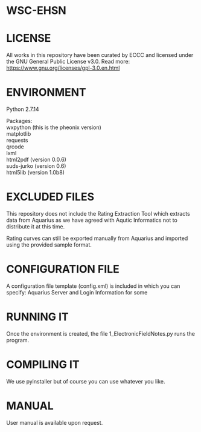 # WSC-EHSN
# LICENSE

All works in this repository have been curated by ECCC and licensed under the GNU General Public License v3.0. Read more: https://www.gnu.org/licenses/gpl-3.0.en.html

# ENVIRONMENT

Python 2.7.14

Packages:  
wxpython (this is the pheonix version)  
matplotlib  
requests  
qrcode  
lxml  
html2pdf (version 0.0.6)  
suds-jurko (version 0.6)  
html5lib (version 1.0b8)  

# EXCLUDED FILES

This repository does not include the Rating Extraction Tool which extracts data from Aquarius as we have agreed with Aqutic Informatics not to distribute it at this time.

Rating curves can still be exported manually from Aquarius and imported using the provided sample format.

# CONFIGURATION FILE

A configuration file template (config.xml) is included in which you can specify: Aquarius Server and Login Information for some
# RUNNING IT

Once the environment is created, the file 1_ElectronicFieldNotes.py runs the program.
# COMPILING IT

We use pyinstaller but of course you can use whatever you like.
# MANUAL

User manual is available upon request.
